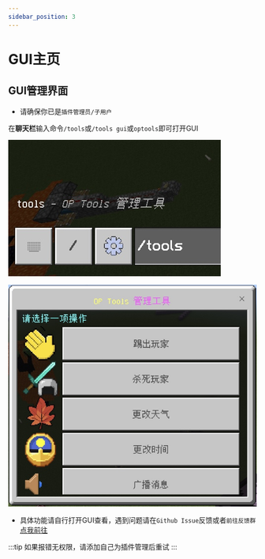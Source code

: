 ```yaml
---
sidebar_position: 3
---
```


# GUI主页

## GUI管理界面

- 请确保你已是`插件管理员/子用户`

在**聊天栏**输入命令`/tools`或`/tools gui`或`optools`即可打开GUI

![IMG_0761](../img/main0.jpg)

![IMG_0760](../img/main1.jpg)

- 具体功能请自行打开GUI查看，遇到问题请在`Github Issue`反馈或者`前往反馈群`[点我前往](https://qm.qq.com/cgi-bin/qm/qr?k=jmd_S7-T9UGiVp9eiPyHtuIuEApwVIq5&authKey=6c4npR7mamU4DP72JQKTYQAIz12vhRXHE4/U6GCriqjtiQpaa3Gf6Q+sYricFR9y&noverify=0)

:::tip
如果报错无权限，请添加自己为插件管理后重试
:::
